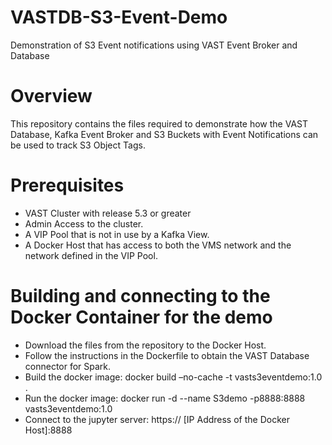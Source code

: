 # VASTDB-S3-Event-Demo
Demonstration of S3 Event notifications using VAST Event Broker and Database
# Overview
This repository contains the files required to demonstrate how the VAST Database, Kafka Event Broker and S3 Buckets with Event Notifications can be used to track S3 Object Tags.
# Prerequisites 
-	VAST Cluster with release 5.3 or greater
-	Admin Access to the cluster.
-	A VIP Pool that is not in use by a Kafka View.
-	A Docker Host that has access to both the VMS network and the network defined in the VIP Pool.
  
# Building and connecting to the Docker Container for the demo
-	Download the files from the repository to the Docker Host.
-	Follow the instructions in the Dockerfile to obtain the VAST Database connector for Spark.
-	Build the docker image:
    docker build –no-cache -t vasts3eventdemo:1.0 . 
-	Run the docker image:
    docker run -d --name S3demo -p8888:8888 vasts3eventdemo:1.0
-	Connect to the jupyter server:
    https:// [IP Address of the Docker Host]:8888
